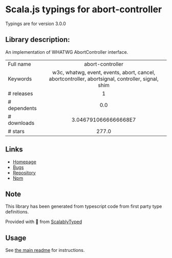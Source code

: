 
# Scala.js typings for abort-controller

Typings are for version 3.0.0

## Library description:
An implementation of WHATWG AbortController interface.

|                    |                 |
| ------------------ | :-------------: |
| Full name          | abort-controller |
| Keywords           | w3c, whatwg, event, events, abort, cancel, abortcontroller, abortsignal, controller, signal, shim |
| # releases         | 1 |
| # dependents       | 0.0 |
| # downloads        | 3.0467910666666668E7 |
| # stars            | 277.0 |

## Links
- [Homepage](https://github.com/mysticatea/abort-controller#readme)
- [Bugs](https://github.com/mysticatea/abort-controller/issues)
- [Repository](https://github.com/mysticatea/abort-controller)
- [Npm](https://www.npmjs.com/package/abort-controller)
    


## Note
This library has been generated from typescript code from first party type definitions.

Provided with :purple_heart: from [ScalablyTyped](https://github.com/oyvindberg/ScalablyTyped)

## Usage
See [the main readme](../../readme.md) for instructions.


